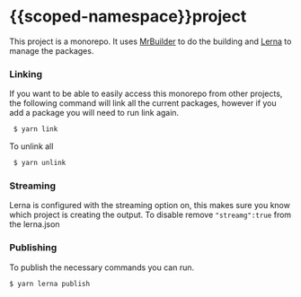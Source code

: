 {{scoped-namespace}}project
===
This project is a monorepo.  It uses [MrBuilder](https://github.com/mr-builder/mrbuilder) to do
the building and [Lerna](https://lernajs.io) to manage the packages.

### Linking
If you want to be able to easily access this monorepo from 
other projects,  the following command will link all the current
packages, however if you add a package you will need to run link
again.
```sh
 $ yarn link
```

To unlink all
```sh
 $ yarn unlink
```

### Streaming
Lerna is configured with the streaming option on,  this makes sure you know
which project is creating the output.   To disable remove `"streamg":true` from
the lerna.json

### Publishing
To publish the necessary commands you can run.

```sh
$ yarn lerna publish
```
